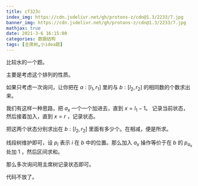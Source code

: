 ```yaml
---
title: cf323c
index_img: https://cdn.jsdelivr.net/gh/protons-z/cdn@1.3/2233/7.jpg
banner_img: https://cdn.jsdelivr.net/gh/protons-z/cdn@1.3/2233/7.jpg
mathjax: true
date: 2021-3-6 16:15:00
categories: 数据结构
tags: [主席树,小idea题]
---
```


比较水的一个题。

主要是考虑这个排列的性质。

如果只考虑一次询问，让你把在 $a:[l_1,r_1]$ 里的与 $b:[l_2,r_2]$ 的相同数的个数求出来。

我们有这样一种思路，把 $a_x$ 一个一个加进去，直到 $x=l_1-1$。 记录当前状态，然后接着加入，直到 $x=r$ ，记录状态。

把这两个状态分别求出在 $b:[l_2,r_2]$ 里面有多少个。在相减，便是所求。

线段树维护即可，设 $p_i$ 表示 $i$ 在 $b$ 中的位置。那么加入 $a_x$ 操作等价于在 $b$ 的 ${p_{a_x}}$ 处加 $1$ ，然后区间求和。

那么多次询问用主席树记录状态即可。

代码不放了。

